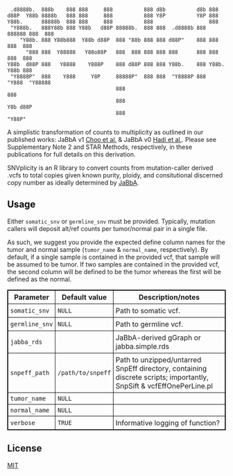 
```


 .d8888b.  888b    888 888     888          888 d8b          d8b 888             
d88P  Y88b 8888b   888 888     888          888 Y8P          Y8P 888             
Y88b.      88888b  888 888     888          888                  888             
 "Y888b.   888Y88b 888 Y88b   d88P 88888b.  888 888  .d8888b 888 888888 888  888 
    "Y88b. 888 Y88b888  Y88b d88P  888 "88b 888 888 d88P"    888 888    888  888 
      "888 888  Y88888   Y88o88P   888  888 888 888 888      888 888    888  888 
Y88b  d88P 888   Y8888    Y888P    888 d88P 888 888 Y88b.    888 Y88b.  Y88b 888 
 "Y8888P"  888    Y888     Y8P     88888P"  888 888  "Y8888P 888  "Y888  "Y88888 
                                   888                                       888 
                                   888                                  Y8b d88P 
                                   888                                   "Y88P"  

```


A simplistic transformation of counts to multiplicity as outlined in our
published works: JaBbA v1 [Choo et
al.](https://www.nature.com/articles/s41588-023-01540-6) & JaBbA v0 [Hadi et
al.](https://www.cell.com/cell/fulltext/S0092-8674(20)30997-1). Please see
Supplementary Note 2 and STAR Methods, respectively, in these publications for
full details on this derivation. 

SNVplicity is an R library to convert counts from mutation-caller derived .vcfs
to total copies given known purity, ploidy, and consitutional discerned copy
number as ideally determined by [JaBbA](https://github.com/mskilab-org/JaBbA).

## <font color=black> Usage </font>

Either `somatic_snv` or `germline_snv` must be provided. Typically, mutation
callers will deposit alt/ref counts per tumor/normal pair in a single file. 

As such, we suggest you provide the expected define column names for the tumor and
normal sample (`tumor_name` & `normal_name`, respectively). By default, if a
single sample is contained in the provided vcf, that sample will be assumed to be
tumor. If two samples are contained in the provided vcf, the second column will
be defined to be the tumor whereas the first will be defined as the normal.

<table style="border: 1px solid black; border-collapse: collapse;">
  <tbody>
    <tr>
      <th style="border: 1px solid black; padding: 5px;">Parameter</th>
      <th style="border: 1px solid black; padding: 5px;">Default value</th>
      <th style="border: 1px solid black; padding: 5px;">Description/notes</th>
    </tr>
    <tr>
      <td style="border: 1px solid black; padding: 5px;"><code>somatic_snv</code></td>
      <td style="border: 1px solid black; padding: 5px;"><code>NULL</code></td>
      <td style="border: 1px solid black; padding: 5px;">Path to somatic vcf. </td>
    </tr>
    <tr>
      <td style="border: 1px solid black; padding: 5px;"><code>germline_snv</code></td>
      <td style="border: 1px solid black; padding: 5px;"><code>NULL</code></td>
      <td style="border: 1px solid black; padding: 5px;">Path to germline vcf.</td>
    </tr>
    <tr>
      <td style="border: 1px solid black; padding: 5px;"><code>jabba_rds</code></td>
      <td style="border: 1px solid black; padding: 5px;"></td>
      <td style="border: 1px solid black; padding: 5px;">JaBbA-derived
  gGraph or jabba.simple.rds</td>
    </tr>
    <tr>
      <td style="border: 1px solid black; padding: 5px;"><code>snpeff_path</code></td>
      <td style="border: 1px solid black; padding: 5px;"><code>/path/to/snpeff</code></td>
      <td style="border: 1px solid black; padding: 5px;">Path to unzipped/untarred
  SnpEff directory, containing discrete scripts; importantly, SnpSift & vcfEffOnePerLine.pl</td>
    </tr>
    <tr>
      <td style="border: 1px solid black; padding: 5px;"><code>tumor_name</code></td>
      <td style="border: 1px solid black; padding: 5px;"><code>NULL</code></td>
      <td style="border: 1px solid black; padding: 5px;"></td>
    </tr>
    <tr>
      <td style="border: 1px solid black; padding: 5px;"><code>normal_name</code></td>
      <td style="border: 1px solid black; padding: 5px;"><code>NULL</code></td>
      <td style="border: 1px solid black; padding: 5px;"></td>
    </tr>
    <tr>
      <td style="border: 1px solid black; padding: 5px;"><code>verbose</code></td>
      <td style="border: 1px solid black; padding: 5px;"><code>TRUE</code></td>
      <td style="border: 1px solid black; padding: 5px;">Informative logging of function?</td>
    </tr>
  </tbody>
</table>


## License

[MIT](https://choosealicense.com/licenses/mit/)
